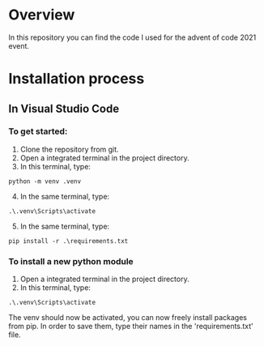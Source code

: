# Overview
In this repository you can find the code I used for the advent of code 2021 event.

# Installation process
## In Visual Studio Code
### To get started:
1. Clone the repository from git.
2. Open a integrated terminal in the project directory.
3. In this terminal, type:
```
python -m venv .venv
```
4. In the same terminal, type:
```
.\.venv\Scripts\activate
```
5. In the same terminal, type:
```
pip install -r .\requirements.txt
```
### To install a new python module
1. Open a integrated terminal in the project directory.
2. In this terminal, type:
```
.\.venv\Scripts\activate
```
The venv should now be activated, you can now freely install packages from pip. In order to save them, type their names in the 'requirements.txt' file.
